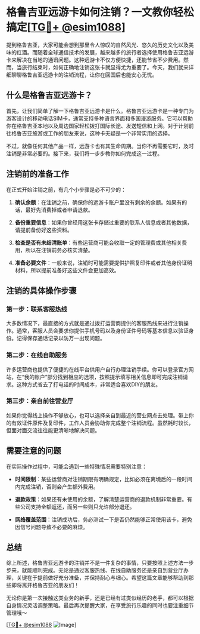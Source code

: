 # 格鲁吉亚远游卡如何注销？一文教你轻松搞定[[TG💪+ @esim1088](https://t.me/s/esim1088)]

提到格鲁吉亚，大家可能会想到那里令人惊叹的自然风光、悠久的历史文化以及美味的红酒。而随着全球通信技术的发展，越来越多的旅行者选择使用格鲁吉亚远游卡来解决在当地的通讯问题。这种远游卡不仅方便快捷，还能节省不少费用。然而，当旅行结束时，如何正确地注销这张卡就显得尤为重要了。今天，我们就来详细聊聊格鲁吉亚远游卡的注销流程，让你在回国后也能安心无忧。

## 什么是格鲁吉亚远游卡？

首先，让我们简单了解一下格鲁吉亚远游卡是什么。格鲁吉亚远游卡是一种专门为游客设计的移动电话SIM卡，通常支持多种语言界面和多国漫游服务。它可以帮助你在格鲁吉亚本地以及周边国家轻松拨打国际长途、发送短信和上网。对于计划前往格鲁吉亚旅游或工作的朋友来说，这种卡无疑是一个非常实用的选择。

不过，就像任何其他产品一样，远游卡也有其生命周期。当你不再需要它时，及时注销是非常必要的。接下来，我们将一步步教你如何完成这一过程。

## 注销前的准备工作

在正式开始注销之前，有几个小步骤是必不可少的：

1. **确认余额**：在注销之前，确保你的远游卡账户里没有剩余的余额。如果有的话，最好先消费掉或者申请退款。
   
2. **备份重要信息**：如果你曾经用这张卡存储过重要的联系人信息或者其他数据，请提前备份好这些资料。

3. **检查是否有未结清账单**：有些运营商可能会收取一定的管理费或其他相关费用，所以在注销前务必核实清楚。

4. **准备必要文件**：一般来说，注销时可能需要提供护照复印件或者其他身份证明材料，所以提前准备好这些文件会更加高效。

## 注销的具体操作步骤

### 第一步：联系客服热线
大多数情况下，最直接的方式就是通过拨打运营商提供的客服热线来进行注销操作。通常，客服人员会要求你提供手机号码以及身份证件号码等基本信息以验证身份。记得保存通话记录以防万一出现问题。

### 第二步：在线自助服务
许多运营商也提供了便捷的在线平台供用户自行办理注销手续。你可以登录官方网站，在“我的账户”部分找到相应的选项，按照提示填写相关信息即可完成注销请求。这种方式省去了打电话的时间成本，非常适合喜欢DIY的朋友。

### 第三步：亲自前往营业厅
如果你觉得线上操作不够放心，也可以选择亲自到最近的营业网点去处理。带上你的有效证件原件及复印件，工作人员会协助你完成整个注销流程。虽然耗时较长，但面对面交流往往能更清晰地解决问题。

## 需要注意的问题

在实际操作过程中，可能会遇到一些特殊情况需要特别注意：

- **时间限制**：某些运营商对注销期限有明确规定，比如必须在离境后的一段时间内完成注销，否则会产生额外费用。
  
- **退款政策**：如果还有未使用的余额，了解清楚运营商的退款机制非常重要。有些公司支持全额返还，而另一些则只允许部分退还。

- **网络覆盖范围**：注销成功后，务必测试一下是否仍然能够正常使用该卡，避免因信号问题导致不必要的麻烦。

## 总结

综上所述，格鲁吉亚远游卡的注销并不是一件复杂的事情，只要按照上述方法一步步来，就能顺利完成。无论是通过客服热线、在线自助服务还是亲自到营业厅办理，关键在于提前做好充分准备，并保持耐心与细心。希望这篇文章能够帮助到那些即将离开格鲁吉亚的朋友们！

无论你是第一次接触这类业务的新手，还是已经有过类似经历的老手，都可以根据自身情况灵活调整策略。最后再次提醒大家，在享受旅行乐趣的同时也要注重细节管理哦～

[[TG💪+ @esim1088](https://t.me/s/esim1088) ![Image](https://i.postimg.cc/4NQfJmqS/Snipaste-2025-05-13-00-14-12.png)]